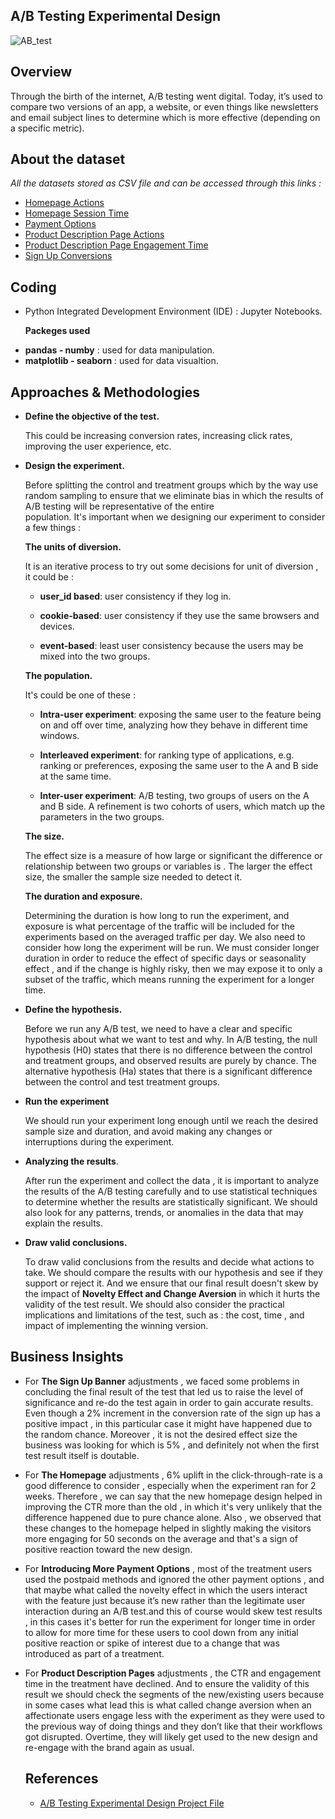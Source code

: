 ## A/B Testing Experimental Design

![AB_test](https://github.com/hayasalman/e-commerce-website-ab-test/assets/71796909/1db2a706-f3df-419f-b25d-d73cc7db2283)

## Overview

Through the birth of the internet, A/B testing went digital. Today, it’s used to compare two versions of an app, a website, or even things like newsletters and email subject lines 
to determine which is more effective (depending on a specific metric).

## About the dataset

*All the datasets stored as CSV file and can be accessed through this links :*

- [Homepage Actions](https://github.com/hayasalman/e-commerce-website-ab-test/blob/main/Datasets/ecommerce_homepage_actions.csv)
- [Homepage Session Time](https://github.com/hayasalman/e-commerce-website-ab-test/blob/main/Datasets/homepage_sessions.csv)
- [Payment Options](https://github.com/hayasalman/e-commerce-website-ab-test/blob/main/Datasets/payment_opt.csv)
- [Product Description Page Actions](https://github.com/hayasalman/e-commerce-website-ab-test/blob/main/Datasets/pdp_actions.csv)
- [Product Description Page Engagement Time](https://github.com/hayasalman/e-commerce-website-ab-test/blob/main/Datasets/pdp_engagement_time.csv)
- [Sign Up Conversions](https://github.com/hayasalman/e-commerce-website-ab-test/blob/main/Datasets/signup_conversions.csv)

 ## Coding

-  Python Integrated Development Environment (IDE) : Jupyter Notebooks.

   **Packeges used**
   
* **pandas - numby** : used for data manipulation.
* **matplotlib - seaborn** : used for data visualtion.

## Approaches & Methodologies

- **Define the objective of the test.**

  This could be increasing conversion rates, increasing click rates, improving the user experience, etc.
    
- **Design the experiment.**
 
  Before splitting the control and treatment groups which by the way use random sampling to ensure that we eliminate bias in which the results of A/B testing will be representative of the entire  
  population. It's important when we designing our experiment to consider a few things :

  **The units of diversion.**
      
  It is an iterative process to try out some decisions for unit of diversion , it could be :
         
   - **user_id based**: user consistency if they log in.
            
   - **cookie-based**: user consistency if they use the same browsers and devices.
            
   - **event-based**: least user consistency because the users may be mixed into the two groups.
         
  **The population.**

  It's could be one of these :

   - **Intra-user experiment**: exposing the same user to the feature being on and off over time, analyzing how they behave in different time windows.

   - **Interleaved experiment**: for ranking type of applications, e.g. ranking or preferences, exposing the same user to the A and B side at the same time.

   - **Inter-user experiment**: A/B testing, two groups of users on the A and B side. A refinement is two cohorts of users, which match up the parameters in the two groups.
 
  **The size.**
 
  The effect size is a measure of how large or significant the difference or relationship between two groups or variables is .
  The larger the effect size, the smaller the sample size needed to detect it. 
    
  **The duration and exposure.**
    
  Determining the duration is how long to run the experiment, and exposure is what percentage of the traffic will be included for the experiments based on the averaged traffic per day.
  We also need to consider how long the experiment will be run. We must consider longer duration in order to reduce the effect of specific days or seasonality effect , and if the change
  is highly risky, then we may expose it to only a subset of the traffic, which means running the experiment for a longer time.

- **Define the hypothesis.**
 
  Before we run any A/B test, we need to have a clear and specific hypothesis about what we want to test and why. In A/B testing, the null hypothesis (H0) states that there is no difference 
  between the control and treatment groups, and observed results are purely by chance. The alternative hypothesis (Ha) states that there is a significant difference between the control and test 
  treatment groups.

- **Run the experiment**

  We should run your experiment long enough until we reach the desired sample size and duration, and avoid making any changes or interruptions during the experiment.
    
- **Analyzing the results**.

  After run the experiment and collect the data , it is important to analyze the results of the A/B testing carefully and to use statistical techniques to determine whether the results are 
  statistically significant. We should also look for any patterns, trends, or anomalies in the data that may explain the results.

- **Draw valid conclusions.**

  To draw valid conclusions from the  results and decide what actions to take. We should compare the results with our hypothesis and see if they support or reject it. And we ensure that our 
  final result doesn't skew by the impact of **Novelty Effect and Change Aversion** in which it hurts the validity of the test result. We should also consider the practical implications and 
  limitations of the test, such as :  the cost, time , and impact of implementing the winning version.

## Business Insights

- For **The Sign Up Banner** adjustments , we faced some problems in concluding the final result of the test that led us to raise the level of significance 
  and re-do the test again in order to gain accurate results. Even though a 2% increment in the conversion rate of the sign up has a positive impact , in this particular case it might have 
  happened due to the random chance. Moreover , it is not the desired effect size the business was looking for which is 5% , and definitely not when the first test result itself is doutable.

- For **The Homepage** adjustments , 6% uplift in the click-through-rate is a good difference to consider , especially when the experiment ran for 2 weeks. Therefore , we can say that the new 
  homepage design helped in improving the CTR more than the old , in which it's very unlikely that the difference happened due to pure chance alone. Also ,  we observed that these changes to the 
  homepage helped in slightly making the visitors more engaging for 50 seconds on the average and that's a sign of positive reaction toward the new design.


- For **Introducing More Payment Options** , most of the treatment users used the postpaid methods and ignored the other payment options , and that maybe what called the novelty effect in which 
  the users interact with the feature just because it’s new rather than the legitimate user interaction during an A/B test.and this of course would skew test results , in this cases it's better 
  for run the experiment for longer time in order to allow for more time for these users to cool down from any initial positive reaction or spike of interest due to a change that was introduced 
  as part of a treatment.

- For **Product Description Pages** adjustments , the CTR and engagement time in the treatment have declined. And to ensure the validity of this result we should check the segments of the 
  new/existing users because in some cases what lead this is what called change aversion when an affectionate users engage less with the experiment as they were used to the previous way of doing 
  things and they don’t like that their workflows got disrupted. 
  Overtime, they will likely get used to the new design and re-engage with the brand again as usual.

  ##  References

  - [A/B Testing Experimental Design Project File](https://github.com/hayasalman/e-commerce-website-ab-test/blob/main/_AB%20Testing%20Experimental%20Design.ipynb)

